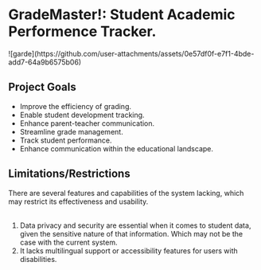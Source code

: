 <h1> GradeMaster!: Student Academic Performence Tracker. </h1>
![garde](https://github.com/user-attachments/assets/0e57df0f-e7f1-4bde-add7-64a9b6575b06)

<h2> Project Goals </h2>

- Improve the efficiency of grading.
- Enable student development tracking.
- Enhance parent-teacher communication.
- Streamline grade management.
- Track student performance.
- Enhance communication within the educational landscape.

<h2> Limitations/Restrictions </h2>

There are several features and capabilities of the system lacking, which may restrict its effectiveness and usability.
<br><br>

1. Data privacy and security are essential when it comes to student data, given the sensitive nature of that information. Which may not be the case with the current system.
2. It lacks multilingual support or accessibility features for users with disabilities.
